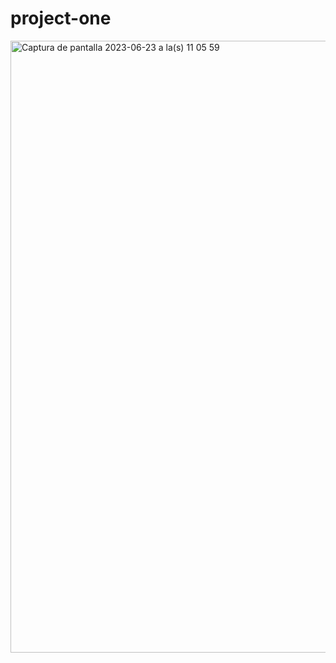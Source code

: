 # project-one

<img width="979" alt="Captura de pantalla 2023-06-23 a la(s) 11 05 59" src="https://github.com/cesarcunyarache/SalesManagementProject/assets/102435094/0ff07888-b7f2-4719-9af9-e6855c7971e9">
